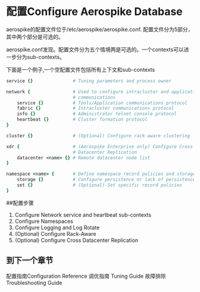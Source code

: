 # 配置Configure Aerospike Database

aerospike的配置文件位于/etc/aerospike/aerospike.conf. 配置文件分为5部分，其中两个部分是可选的。


aerospike.conf发现。配置文件分为五个情境两是可选的。一个contexts可以进一步分为sub-contexts。

下面是一个例子,一个空配置文件包括所有上下文和sub-contexts

```ruby
service {}               # Tuning parameters and process owner

network {                # Used to configure intracluster and application-node
                         # communications
    service {}           # Tools/Application communications protocol
    fabric {}            # Intracluster communications protocol
    info {}              # Administrator telnet console protocol
    heartbeat {}         # Cluster formation protocol
}

cluster {}               # (Optional) Configure rack-aware clustering

xdr {                    # (Aerospike Enterprise only) Configure Cross
                         # Datacenter Replication
    datacenter <name> {} # Remote datacenter node list
}

namespace <name> {       # Define namespace record policies and storage engine
    storage {}           # Configure persistence or lack of persistence
    set {}               # (Optional) Set specific record policies
}
```


##配置步骤

1. Configure Network service and heartbeat sub-contexts
2. Configure Namespaces
3. Configure Logging and Log Rotate
4. (Optional) Configure Rack-Aware
5. (Optional) Configure Cross Datacenter Replication


## 到下一个章节

配置指南Configuration Reference
调优指南 Tuning Guide 
故障排除 Troubleshooting Guide
